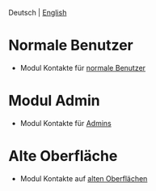 <!-- TITLE: Modul Kontakte -->
<!-- SUBTITLE: Modul für Personen, Unternehmen, Organisationseinheiten usw. -->

Deutsch | [English](/en/modules/contacts)
# Normale Benutzer
* Modul Kontakte für [normale Benutzer](/de/modules/contacts/user)
# Modul Admin 
* Modul Kontakte für [Admins](/de/modules/contacts/admin)
# Alte Oberfläche
* Modul Kontakte auf [alten Oberflächen](/de/modules/contacts/qooxdoo)